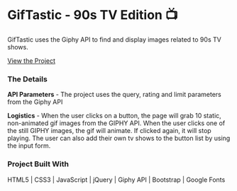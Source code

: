 # GifTastic - 90s TV Edition :tv:
GifTastic uses the Giphy API to find and display images related to 90s TV shows.

[View the Project](http://kristin-i.com/Homework/GifTastic/)

### The Details

**API Parameters** - The project uses the query, rating and limit parameters from the Giphy API 

**Logistics** - When the user clicks on a button, the page will grab 10 static, non-animated gif images from the GIPHY API. When the user clicks one of the still GIPHY images, the gif will animate. If clicked again, it will stop playing. The user can also add their own tv shows to the button list by using the input form.

### Project Built With

HTML5 | CSS3 | JavaScript | jQuery | Giphy API | Bootstrap | Google Fonts